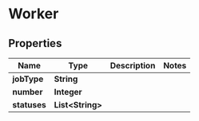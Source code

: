 

# Worker

## Properties

Name | Type | Description | Notes
------------ | ------------- | ------------- | -------------
**jobType** | **String** |  | 
**number** | **Integer** |  | 
**statuses** | **List&lt;String&gt;** |  | 



